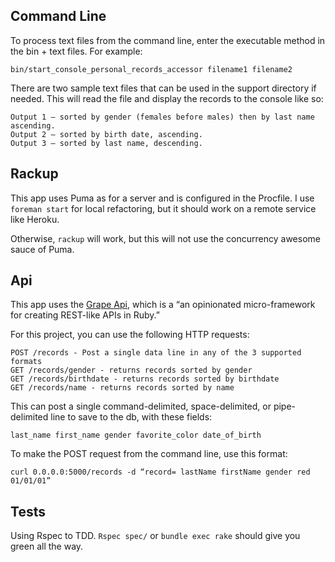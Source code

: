 ## Command Line
To process text files from the command line, enter the executable method in the bin + text files. For example:
```
bin/start_console_personal_records_accessor filename1 filename2
```
There are two sample text files that can be used in the support directory if needed. This will read
the file and display the records to the console like so:
```
Output 1 – sorted by gender (females before males) then by last name ascending.
Output 2 – sorted by birth date, ascending.
Output 3 – sorted by last name, descending.
```

## Rackup
This app uses Puma as for a server and is configured in the Procfile. I use `foreman start` for local
refactoring, but it should work on a remote service like Heroku.

Otherwise, `rackup` will work, but this will not use the concurrency awesome sauce of Puma.

## Api
This app uses the [Grape Api](http://intridea.github.io/grape/), which is a “an opinionated micro-framework
for creating REST-like APIs in Ruby.”

For this project, you can use the following HTTP requests:

```
POST /records - Post a single data line in any of the 3 supported formats
GET /records/gender - returns records sorted by gender
GET /records/birthdate - returns records sorted by birthdate
GET /records/name - returns records sorted by name
```
This can post a single command-delimited, space-delimited, or pipe-delimited line to save to the db,
with these fields:
```
last_name first_name gender favorite_color date_of_birth
```
To make the POST request from the command line, use this format:

```
curl 0.0.0.0:5000/records -d “record= lastName firstName gender red 01/01/01”
```



## Tests
Using Rspec to TDD. `Rspec spec/` or `bundle exec rake` should give you green all the way. 



